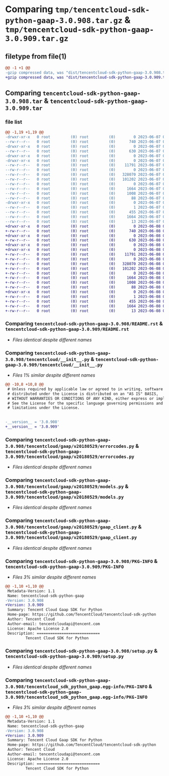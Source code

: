 # Comparing `tmp/tencentcloud-sdk-python-gaap-3.0.908.tar.gz` & `tmp/tencentcloud-sdk-python-gaap-3.0.909.tar.gz`

## filetype from file(1)

```diff
@@ -1 +1 @@
-gzip compressed data, was "dist/tencentcloud-sdk-python-gaap-3.0.908.tar", last modified: Wed Jun  7 00:24:48 2023, max compression
+gzip compressed data, was "dist/tencentcloud-sdk-python-gaap-3.0.909.tar", last modified: Thu Jun  8 00:25:39 2023, max compression
```

## Comparing `tencentcloud-sdk-python-gaap-3.0.908.tar` & `tencentcloud-sdk-python-gaap-3.0.909.tar`

### file list

```diff
@@ -1,19 +1,19 @@
-drwxr-xr-x   0 root         (0) root         (0)        0 2023-06-07 00:24:48.000000 tencentcloud-sdk-python-gaap-3.0.908/
--rw-r--r--   0 root         (0) root         (0)      740 2023-06-07 00:24:48.000000 tencentcloud-sdk-python-gaap-3.0.908/README.rst
-drwxr-xr-x   0 root         (0) root         (0)        0 2023-06-07 00:24:48.000000 tencentcloud-sdk-python-gaap-3.0.908/tencentcloud/
--rw-r--r--   0 root         (0) root         (0)      630 2023-06-07 00:24:48.000000 tencentcloud-sdk-python-gaap-3.0.908/tencentcloud/__init__.py
-drwxr-xr-x   0 root         (0) root         (0)        0 2023-06-07 00:24:48.000000 tencentcloud-sdk-python-gaap-3.0.908/tencentcloud/gaap/
-drwxr-xr-x   0 root         (0) root         (0)        0 2023-06-07 00:24:48.000000 tencentcloud-sdk-python-gaap-3.0.908/tencentcloud/gaap/v20180529/
--rw-r--r--   0 root         (0) root         (0)    11791 2023-06-07 00:24:48.000000 tencentcloud-sdk-python-gaap-3.0.908/tencentcloud/gaap/v20180529/errorcodes.py
--rw-r--r--   0 root         (0) root         (0)        0 2023-06-07 00:24:48.000000 tencentcloud-sdk-python-gaap-3.0.908/tencentcloud/gaap/v20180529/__init__.py
--rw-r--r--   0 root         (0) root         (0)   328070 2023-06-07 00:24:48.000000 tencentcloud-sdk-python-gaap-3.0.908/tencentcloud/gaap/v20180529/models.py
--rw-r--r--   0 root         (0) root         (0)   101202 2023-06-07 00:24:48.000000 tencentcloud-sdk-python-gaap-3.0.908/tencentcloud/gaap/v20180529/gaap_client.py
--rw-r--r--   0 root         (0) root         (0)        0 2023-06-07 00:24:48.000000 tencentcloud-sdk-python-gaap-3.0.908/tencentcloud/gaap/__init__.py
--rw-r--r--   0 root         (0) root         (0)     1664 2023-06-07 00:24:48.000000 tencentcloud-sdk-python-gaap-3.0.908/PKG-INFO
--rw-r--r--   0 root         (0) root         (0)     1008 2023-06-07 00:24:48.000000 tencentcloud-sdk-python-gaap-3.0.908/setup.py
--rw-r--r--   0 root         (0) root         (0)       88 2023-06-07 00:24:48.000000 tencentcloud-sdk-python-gaap-3.0.908/setup.cfg
-drwxr-xr-x   0 root         (0) root         (0)        0 2023-06-07 00:24:48.000000 tencentcloud-sdk-python-gaap-3.0.908/tencentcloud_sdk_python_gaap.egg-info/
--rw-r--r--   0 root         (0) root         (0)        1 2023-06-07 00:24:48.000000 tencentcloud-sdk-python-gaap-3.0.908/tencentcloud_sdk_python_gaap.egg-info/dependency_links.txt
--rw-r--r--   0 root         (0) root         (0)      455 2023-06-07 00:24:48.000000 tencentcloud-sdk-python-gaap-3.0.908/tencentcloud_sdk_python_gaap.egg-info/SOURCES.txt
--rw-r--r--   0 root         (0) root         (0)     1664 2023-06-07 00:24:48.000000 tencentcloud-sdk-python-gaap-3.0.908/tencentcloud_sdk_python_gaap.egg-info/PKG-INFO
--rw-r--r--   0 root         (0) root         (0)       13 2023-06-07 00:24:48.000000 tencentcloud-sdk-python-gaap-3.0.908/tencentcloud_sdk_python_gaap.egg-info/top_level.txt
+drwxr-xr-x   0 root         (0) root         (0)        0 2023-06-08 00:25:39.000000 tencentcloud-sdk-python-gaap-3.0.909/
+-rw-r--r--   0 root         (0) root         (0)      740 2023-06-08 00:25:39.000000 tencentcloud-sdk-python-gaap-3.0.909/README.rst
+drwxr-xr-x   0 root         (0) root         (0)        0 2023-06-08 00:25:39.000000 tencentcloud-sdk-python-gaap-3.0.909/tencentcloud/
+-rw-r--r--   0 root         (0) root         (0)      630 2023-06-08 00:25:39.000000 tencentcloud-sdk-python-gaap-3.0.909/tencentcloud/__init__.py
+drwxr-xr-x   0 root         (0) root         (0)        0 2023-06-08 00:25:39.000000 tencentcloud-sdk-python-gaap-3.0.909/tencentcloud/gaap/
+drwxr-xr-x   0 root         (0) root         (0)        0 2023-06-08 00:25:39.000000 tencentcloud-sdk-python-gaap-3.0.909/tencentcloud/gaap/v20180529/
+-rw-r--r--   0 root         (0) root         (0)    11791 2023-06-08 00:25:39.000000 tencentcloud-sdk-python-gaap-3.0.909/tencentcloud/gaap/v20180529/errorcodes.py
+-rw-r--r--   0 root         (0) root         (0)        0 2023-06-08 00:25:39.000000 tencentcloud-sdk-python-gaap-3.0.909/tencentcloud/gaap/v20180529/__init__.py
+-rw-r--r--   0 root         (0) root         (0)   328070 2023-06-08 00:25:39.000000 tencentcloud-sdk-python-gaap-3.0.909/tencentcloud/gaap/v20180529/models.py
+-rw-r--r--   0 root         (0) root         (0)   101202 2023-06-08 00:25:39.000000 tencentcloud-sdk-python-gaap-3.0.909/tencentcloud/gaap/v20180529/gaap_client.py
+-rw-r--r--   0 root         (0) root         (0)        0 2023-06-08 00:25:39.000000 tencentcloud-sdk-python-gaap-3.0.909/tencentcloud/gaap/__init__.py
+-rw-r--r--   0 root         (0) root         (0)     1664 2023-06-08 00:25:39.000000 tencentcloud-sdk-python-gaap-3.0.909/PKG-INFO
+-rw-r--r--   0 root         (0) root         (0)     1008 2023-06-08 00:25:39.000000 tencentcloud-sdk-python-gaap-3.0.909/setup.py
+-rw-r--r--   0 root         (0) root         (0)       88 2023-06-08 00:25:39.000000 tencentcloud-sdk-python-gaap-3.0.909/setup.cfg
+drwxr-xr-x   0 root         (0) root         (0)        0 2023-06-08 00:25:39.000000 tencentcloud-sdk-python-gaap-3.0.909/tencentcloud_sdk_python_gaap.egg-info/
+-rw-r--r--   0 root         (0) root         (0)        1 2023-06-08 00:25:39.000000 tencentcloud-sdk-python-gaap-3.0.909/tencentcloud_sdk_python_gaap.egg-info/dependency_links.txt
+-rw-r--r--   0 root         (0) root         (0)      455 2023-06-08 00:25:39.000000 tencentcloud-sdk-python-gaap-3.0.909/tencentcloud_sdk_python_gaap.egg-info/SOURCES.txt
+-rw-r--r--   0 root         (0) root         (0)     1664 2023-06-08 00:25:39.000000 tencentcloud-sdk-python-gaap-3.0.909/tencentcloud_sdk_python_gaap.egg-info/PKG-INFO
+-rw-r--r--   0 root         (0) root         (0)       13 2023-06-08 00:25:39.000000 tencentcloud-sdk-python-gaap-3.0.909/tencentcloud_sdk_python_gaap.egg-info/top_level.txt
```

### Comparing `tencentcloud-sdk-python-gaap-3.0.908/README.rst` & `tencentcloud-sdk-python-gaap-3.0.909/README.rst`

 * *Files identical despite different names*

### Comparing `tencentcloud-sdk-python-gaap-3.0.908/tencentcloud/__init__.py` & `tencentcloud-sdk-python-gaap-3.0.909/tencentcloud/__init__.py`

 * *Files 1% similar despite different names*

```diff
@@ -10,8 +10,8 @@
 # Unless required by applicable law or agreed to in writing, software
 # distributed under the License is distributed on an "AS IS" BASIS,
 # WITHOUT WARRANTIES OR CONDITIONS OF ANY KIND, either express or implied.
 # See the License for the specific language governing permissions and
 # limitations under the License.
 
 
-__version__ = '3.0.908'
+__version__ = '3.0.909'
```

### Comparing `tencentcloud-sdk-python-gaap-3.0.908/tencentcloud/gaap/v20180529/errorcodes.py` & `tencentcloud-sdk-python-gaap-3.0.909/tencentcloud/gaap/v20180529/errorcodes.py`

 * *Files identical despite different names*

### Comparing `tencentcloud-sdk-python-gaap-3.0.908/tencentcloud/gaap/v20180529/models.py` & `tencentcloud-sdk-python-gaap-3.0.909/tencentcloud/gaap/v20180529/models.py`

 * *Files identical despite different names*

### Comparing `tencentcloud-sdk-python-gaap-3.0.908/tencentcloud/gaap/v20180529/gaap_client.py` & `tencentcloud-sdk-python-gaap-3.0.909/tencentcloud/gaap/v20180529/gaap_client.py`

 * *Files identical despite different names*

### Comparing `tencentcloud-sdk-python-gaap-3.0.908/PKG-INFO` & `tencentcloud-sdk-python-gaap-3.0.909/PKG-INFO`

 * *Files 3% similar despite different names*

```diff
@@ -1,10 +1,10 @@
 Metadata-Version: 1.1
 Name: tencentcloud-sdk-python-gaap
-Version: 3.0.908
+Version: 3.0.909
 Summary: Tencent Cloud Gaap SDK for Python
 Home-page: https://github.com/TencentCloud/tencentcloud-sdk-python
 Author: Tencent Cloud
 Author-email: tencentcloudapi@tencent.com
 License: Apache License 2.0
 Description: ============================
         Tencent Cloud SDK for Python
```

### Comparing `tencentcloud-sdk-python-gaap-3.0.908/setup.py` & `tencentcloud-sdk-python-gaap-3.0.909/setup.py`

 * *Files identical despite different names*

### Comparing `tencentcloud-sdk-python-gaap-3.0.908/tencentcloud_sdk_python_gaap.egg-info/PKG-INFO` & `tencentcloud-sdk-python-gaap-3.0.909/tencentcloud_sdk_python_gaap.egg-info/PKG-INFO`

 * *Files 3% similar despite different names*

```diff
@@ -1,10 +1,10 @@
 Metadata-Version: 1.1
 Name: tencentcloud-sdk-python-gaap
-Version: 3.0.908
+Version: 3.0.909
 Summary: Tencent Cloud Gaap SDK for Python
 Home-page: https://github.com/TencentCloud/tencentcloud-sdk-python
 Author: Tencent Cloud
 Author-email: tencentcloudapi@tencent.com
 License: Apache License 2.0
 Description: ============================
         Tencent Cloud SDK for Python
```

